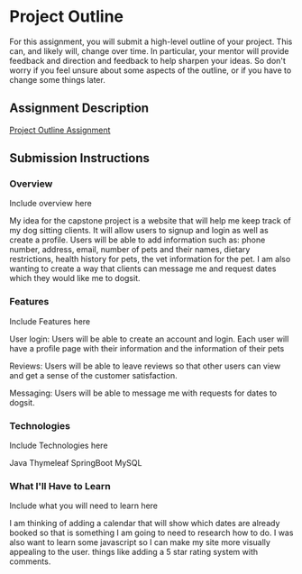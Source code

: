 # Project Outline
For this assignment, you will submit a high-level outline of your project. This can, and likely will, change over time. In particular, your mentor will provide feedback and direction and feedback to help sharpen your ideas. So don't worry if you feel unsure about some aspects of the outline, or if you have to change some things later.


## Assignment Description
[Project Outline Assignment](https://education.launchcode.org/liftoff/assignments/project-outline/)

## Submission Instructions

### Overview
Include overview here

My idea for the capstone project is a website that will help me keep track of my dog sitting clients. It will allow
users to signup and login as well as create a profile. Users will be able to add information such as: phone number,
address, email, number of pets and their names, dietary restrictions, health history for pets, the vet information
for the pet. I am also wanting to create a way that clients can message me and request dates which they would like
me to dogsit.

### Features
Include Features here

User login: Users will be able to create an account and login. Each user will have a profile page with their information
and the information of their pets

Reviews: Users will be able to leave reviews so that other users can view and get a sense of the customer satisfaction.

Messaging: Users will be able to message me with requests for dates to dogsit.

### Technologies
Include Technologies here

Java
Thymeleaf
SpringBoot
MySQL

### What I'll Have to Learn
Include what you will need to learn here

I am thinking of adding a calendar that will show which dates are already booked so that is something I am going to need
to research how to do. I was also want to learn some javascript so I can make my site more visually appealing to the user.
things like adding a 5 star rating system with comments.